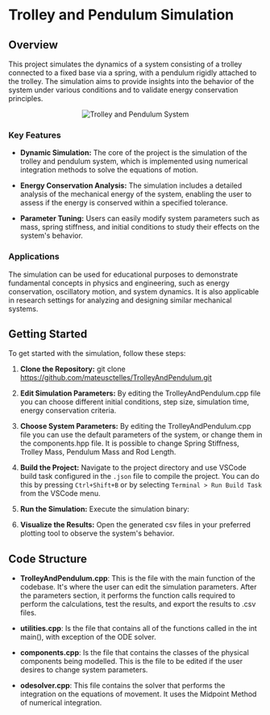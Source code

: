 # Trolley and Pendulum Simulation

## Overview

This project simulates the dynamics of a system consisting of a trolley connected to a fixed base via a spring, with a pendulum rigidly attached to the trolley. The simulation aims to provide insights into the behavior of the system under various conditions and to validate energy conservation principles.

<p align="center">
  <img src="[https://github.com/mateusctelles/TrolleyAndPendulum/blob/main/images/trolleyandpendulum.png]" alt="Trolley and Pendulum System">
</p>



### Key Features

- **Dynamic Simulation:** The core of the project is the simulation of the trolley and pendulum system, which is implemented using numerical integration methods to solve the equations of motion.

- **Energy Conservation Analysis:** The simulation includes a detailed analysis of the mechanical energy of the system, enabling the user to assess if the energy is conserved within a specified tolerance.

- **Parameter Tuning:** Users can easily modify system parameters such as mass, spring stiffness, and initial conditions to study their effects on the system's behavior.

### Applications

The simulation can be used for educational purposes to demonstrate fundamental concepts in physics and engineering, such as energy conservation, oscillatory motion, and system dynamics. It is also applicable in research settings for analyzing and designing similar mechanical systems.

## Getting Started

To get started with the simulation, follow these steps:

1. **Clone the Repository:**
    git clone https://github.com/mateusctelles/TrolleyAndPendulum.git

2. **Edit Simulation Parameters:**
    By editing the TrolleyAndPendulum.cpp file you can choose different initial conditions, step size, simulation time, energy conservation criteria.

3. **Choose System Parameters:**
    By editing the TrolleyAndPendulum.cpp file you can use the default parameters of the system, or change them in the components.hpp file. It is possible to change Spring Stiffness, Trolley Mass, Pendulum Mass and Rod Length.

5. **Build the Project:**
    Navigate to the project directory and use VSCode build task configured in the `.json` file to compile the project. You can do this by pressing `Ctrl+Shift+B` or by selecting `Terminal > Run Build Task` from the VSCode menu.

6. **Run the Simulation:**
Execute the simulation binary:


7. **Visualize the Results:**
Open the generated csv files in your preferred plotting tool to observe the system's behavior.

## Code Structure

- **TrolleyAndPendulum.cpp**: This is the file with the main function of the codebase. It's where the user can edit the simulation parameters. After the parameters section, it performs the function calls required to perform the calculations, test the results, and export the results to .csv files.
  
- **utilities.cpp**: Is the file that contains all of the functions called in the int main(), with exception of the ODE solver.
  
- **components.cpp**: Is the file that contains the classes of the physical components being modelled. This is the file to be edited if the user desires to change system parameters.

- **odesolver.cpp**: This file contains the solver that performs the integration on the equations of movement. It uses the Midpoint Method of numerical integration.
